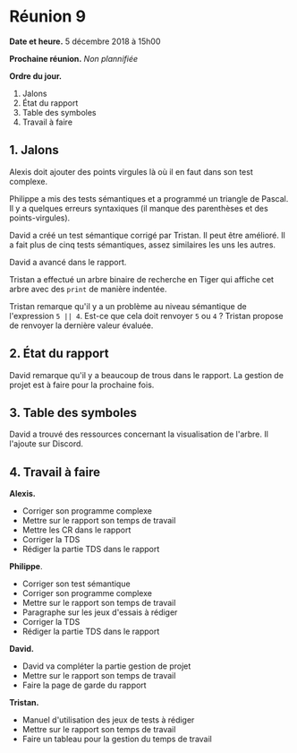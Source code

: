# Réunion 9

**Date et heure.** 5 décembre 2018 à 15h00

**Prochaine réunion.** *Non plannifiée*

**Ordre du jour.**

1.  Jalons
1.  État du rapport
1.  Table des symboles
1.  Travail à faire

## 1. Jalons

Alexis doit ajouter des points virgules là où il en faut dans son test complexe.

Philippe a mis des tests sémantiques et a programmé un triangle de Pascal. Il y a quelques erreurs syntaxiques (il manque des parenthèses et des points-virgules).

David a créé un test sémantique corrigé par Tristan. Il peut être amélioré. Il a fait plus de cinq tests sémantiques, assez similaires les uns les autres.

David a avancé dans le rapport.

Tristan a effectué un arbre binaire de recherche en Tiger qui affiche cet arbre avec des `print` de manière indentée.

Tristan remarque qu'il y a un problème au niveau sémantique de l'expression `5 || 4`. Est-ce que cela doit renvoyer `5` ou `4` ? Tristan propose de renvoyer la dernière valeur évaluée.

## 2. État du rapport

David remarque qu'il y a beaucoup de trous dans le rapport. La gestion de projet est à faire pour la prochaine fois.

## 3. Table des symboles

David a trouvé des ressources concernant la visualisation de l'arbre. Il l'ajoute sur Discord.

## 4. Travail à faire

**Alexis.**

-   Corriger son programme complexe
-   Mettre sur le rapport son temps de travail
-   Mettre les CR dans le rapport
-   Corriger la TDS
-   Rédiger la partie TDS dans le rapport

**Philippe**.

-   Corriger son test sémantique
-   Corriger son programme complexe
-   Mettre sur le rapport son temps de travail
-   Paragraphe sur les jeux d'essais à rédiger
-   Corriger la TDS
-   Rédiger la partie TDS dans le rapport

**David.**

-   David va compléter la partie gestion de projet
-   Mettre sur le rapport son temps de travail
-   Faire la page de garde du rapport

**Tristan.**

-   Manuel d'utilisation des jeux de tests à rédiger
-   Mettre sur le rapport son temps de travail
-   Faire un tableau pour la gestion du temps de travail

